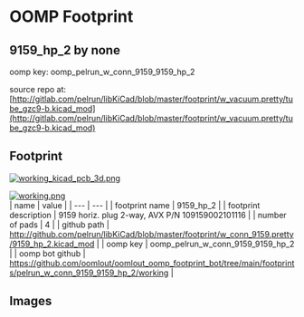 # OOMP Footprint  
## 9159_hp_2  by none  
  
oomp key: oomp_pelrun_w_conn_9159_9159_hp_2  
  
source repo at: [http://gitlab.com/pelrun/libKiCad/blob/master/footprint/w_vacuum.pretty/tube_gzc9-b.kicad_mod](http://gitlab.com/pelrun/libKiCad/blob/master/footprint/w_vacuum.pretty/tube_gzc9-b.kicad_mod)  
## Footprint  
  
[![working_kicad_pcb_3d.png](working_kicad_pcb_3d_600.png)](working_kicad_pcb_3d.png)  
  
[![working.png](working_600.png)](working.png)  
| name | value | 
| --- | --- | 
| footprint name | 9159_hp_2 | 
| footprint description | 9159 horiz. plug 2-way, AVX P/N 109159002101116 | 
| number of pads | 4 | 
| github path | http://github.com/pelrun/libKiCad/blob/master/footprint/w_conn_9159.pretty/9159_hp_2.kicad_mod | 
| oomp key | oomp_pelrun_w_conn_9159_9159_hp_2 | 
| oomp bot github | https://github.com/oomlout/oomlout_oomp_footprint_bot/tree/main/footprints/pelrun_w_conn_9159_9159_hp_2/working | 
## Images  
